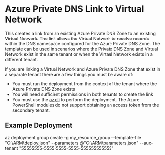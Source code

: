 # Azure Private DNS Link to Virtual Network
This creates a link from an existing Azure Private DNS Zone to an existing Virtual Network.  The link allows the Virtual Network to resolve records within the DNS namespace configured for the Azure Private DNS Zone.  The template can be used in scenarios where the Private DNS Zone and Virtual Network exist in the same tenant or when the Virtaul Network exists in a different tenant.

If you are linking a Virtual Network and Azure Private DNS Zone that exist in a separate tenant there are a few things you must be aware of:
* You must run the deployment from the context of the tenant where the Azure Private DNS Zone exists
* You will need sufficient permissions in both tenants to create the link
* You must use the [az cli](https://docs.microsoft.com/en-us/cli/azure/?view=azure-cli-latest) to perform the deployment.  The Azure PowerShell modules do not support obtaining an access token from the secondary tenant.

## Example Deployment
az deployment group create -g my_resource_group --template-file "C:\ARM\deploy.json" --parameters @"C:\ARM\parameters.json" --aux-tenant "55555555-5555-5555-5555-555555555555"